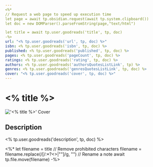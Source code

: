 ```yaml
---
<%*
// Request a web page to speed up execution time
let page = await tp.obsidian.request(await tp.system.clipboard())
let doc = new DOMParser().parseFromString(page,"text/html")

let title = await tp.user.goodreads('title', tp, doc)
-%>
url: "<% tp.user.goodreads('url', tp, doc) %>"
isbn: <% tp.user.goodreads('isbn', tp, doc) %>
published: <% tp.user.goodreads('published', tp, doc) %>
pages: <% tp.user.goodreads('pageCount', tp, doc) %>
ratings: <% tp.user.goodreads('rating', tp, doc) %>
authors: <% tp.user.goodreads('authorsQuotesListLink', tp) %>
genres: <% tp.user.goodreads('genresQuotesListLink', tp, doc) %>
cover: "<% tp.user.goodreads('cover', tp, doc) %>"
---
```


# <% title %>

!['<% title %>' Cover](<% tp.user.goodreads('cover', tp, doc) %>)

## Description

<% tp.user.goodreads('description', tp, doc) %>

<%* 
let filename = title
// Remove prohibited characters
filename = filename.replace(/[/\:*?<>|""]/g, "")
// Rename a note
await tp.file.move(filename)
-%>
